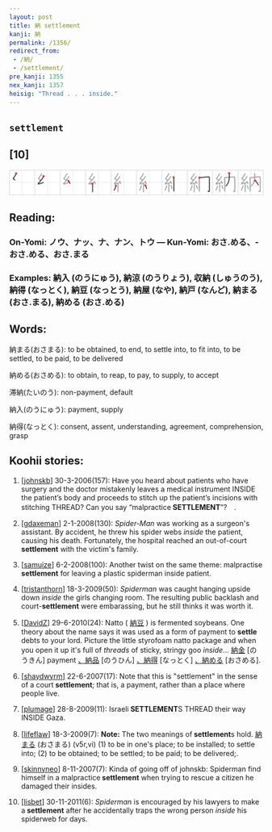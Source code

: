 ```yaml
---
layout: post
title: 納 settlement
kanji: 納
permalink: /1356/
redirect_from:
 - /納/
 - /settlement/
pre_kanji: 1355
nex_kanji: 1357
heisig: "Thread . . . inside."
---
```


## `settlement`

## [10]

<div class="stroke"><img src="../images/E7B48D.png" /></div>

## Reading:

### On-Yomi: ノウ、ナッ、ナ、ナン、トウ &mdash; Kun-Yomi: おさ.める、-おさ.める、おさ.まる

### Examples: 納入 (のうにゅう), 納涼 (のうりょう), 収納 (しゅうのう), 納得 (なっとく), 納豆 (なっとう), 納屋 (なや), 納戸 (なんど), 納まる (おさ.まる), 納める (おさ.める)

## Words:

納まる(おさまる): to be obtained, to end, to settle into, to fit into, to be settled, to be paid, to be delivered

納める(おさめる): to obtain, to reap, to pay, to supply, to accept

滞納(たいのう): non-payment, default

納入(のうにゅう): payment, supply

納得(なっとく): consent, assent, understanding, agreement, comprehension, grasp

## Koohii stories:

1) [<a href="http://kanji.koohii.com/profile/johnskb">johnskb</a>] 30-3-2006(157): Have you heard about patients who have surgery and the doctor mistakenly leaves a medical instrument INSIDE the patient’s body and proceeds to stitch up the patient’s incisions with stitching THREAD? Can you say “malpractice<strong> SETTLEMENT</strong>”?　. 

2) [<a href="http://kanji.koohii.com/profile/gdaxeman">gdaxeman</a>] 2-1-2008(130): <em>Spider-Man</em> was working as a surgeon&#039;s assistant. By accident, he threw his spider webs <em>inside</em> the patient, causing his death. Fortunately, the hospital reached an out-of-court <strong>settlement</strong> with the victim&#039;s family. 

3) [<a href="http://kanji.koohii.com/profile/samuize">samuize</a>] 6-2-2008(100): Another twist on the same theme: malpractise<strong> settlement</strong> for leaving a plastic spiderman inside patient. 

4) [<a href="http://kanji.koohii.com/profile/tristanthorn">tristanthorn</a>] 18-3-2009(50): <em>Spiderman</em> was caught hanging upside down <em>inside</em> the girls changing room. The resulting public backlash and court-<strong>settlement</strong> were embarassing, but he still thinks it was worth it. 

5) [<a href="http://kanji.koohii.com/profile/DavidZ">DavidZ</a>] 29-6-2010(24): Natto (  <a href="http://jisho.org/kanji/details/納豆">納豆</a>  ) is fermented soybeans. One theory about the name says it was used as a form of payment to <strong>settle</strong> debts to your lord. Picture the little styrofoam natto package and when you open it up it&#039;s full of <em>threads</em> of sticky, stringy goo <em>inside</em>...   <a href="http://jisho.org/kanji/details/納金">納金</a>  [のうきん] payment  <a href="http://jisho.org/kanji/details/、納品">、納品</a>  [のうひん]  <a href="http://jisho.org/kanji/details/、納得">、納得</a>  [なっとく]  <a href="http://jisho.org/kanji/details/、納める">、納める</a>  [おさめる]. 

6) [<a href="http://kanji.koohii.com/profile/shaydwyrm">shaydwyrm</a>] 22-6-2007(17): Note that this is &quot;settlement&quot; in the sense of a court<strong> settlement</strong>; that is, a payment, rather than a place where people live. 

7) [<a href="http://kanji.koohii.com/profile/plumage">plumage</a>] 28-8-2009(11): Israeli<strong> SETTLEMENT</strong>S THREAD their way INSIDE Gaza. 

8) [<a href="http://kanji.koohii.com/profile/lifeflaw">lifeflaw</a>] 18-3-2009(7): <strong>Note:</strong> The two meanings of<strong> settlement</strong>s hold.   <a href="http://jisho.org/kanji/details/納まる">納まる</a>   (おさまる) (v5r,vi) (1) to be in one&#039;s place; to be installed; to settle into; (2) to be obtained; to be settled; to be paid; to be delivered;. 

9) [<a href="http://kanji.koohii.com/profile/skinnyneo">skinnyneo</a>] 8-11-2007(7): Kinda of going off of johnskb: Spiderman find himself in a malpractice<strong> settlement</strong> when trying to rescue a citizen he damaged their insides. 

10) [<a href="http://kanji.koohii.com/profile/lisbet">lisbet</a>] 30-11-2011(6): <em>Spiderman</em> is encouraged by his lawyers to make a<strong> settlement</strong> after he accidentally traps the wrong person <em>inside</em> his spiderweb for days. 
